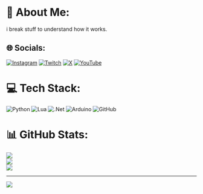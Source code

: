 # 💫 About Me:
i break stuff to understand how it works.


## 🌐 Socials:
[![Instagram](https://img.shields.io/badge/Instagram-%23E4405F.svg?logo=Instagram&logoColor=white)](https://instagram.com/0xh311) [![Twitch](https://img.shields.io/badge/Twitch-%239146FF.svg?logo=Twitch&logoColor=white)](https://twitch.tv/0xh311) [![X](https://img.shields.io/badge/X-black.svg?logo=X&logoColor=white)](https://x.com/0xh311) [![YouTube](https://img.shields.io/badge/YouTube-%23FF0000.svg?logo=YouTube&logoColor=white)](https://youtube.com/@0xh311) 

# 💻 Tech Stack:
![Python](https://img.shields.io/badge/python-3670A0?style=for-the-badge&logo=python&logoColor=ffdd54) ![Lua](https://img.shields.io/badge/lua-%232C2D72.svg?style=for-the-badge&logo=lua&logoColor=white) ![.Net](https://img.shields.io/badge/.NET-5C2D91?style=for-the-badge&logo=.net&logoColor=white) ![Arduino](https://img.shields.io/badge/-Arduino-00979D?style=for-the-badge&logo=Arduino&logoColor=white) ![GitHub](https://img.shields.io/badge/github-%23121011.svg?style=for-the-badge&logo=github&logoColor=white)
# 📊 GitHub Stats:
![](https://github-readme-stats.vercel.app/api?username=0xh311&theme=midnight-purple&hide_border=false&include_all_commits=false&count_private=false)<br/>
![](https://nirzak-streak-stats.vercel.app/?user=0xh311&theme=midnight-purple&hide_border=false)<br/>
![](https://github-readme-stats.vercel.app/api/top-langs/?username=0xh311&theme=midnight-purple&hide_border=false&include_all_commits=false&count_private=false&layout=compact)

---
[![](https://visitcount.itsvg.in/api?id=0xh311&icon=0&color=0)](https://visitcount.itsvg.in)

<!-- Proudly created with GPRM ( https://gprm.itsvg.in ) -->
